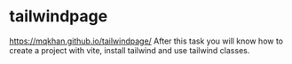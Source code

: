 # tailwindpage
https://mqkhan.github.io/tailwindpage/
After this task you will know how to create a project with vite, install tailwind and use tailwind classes.
